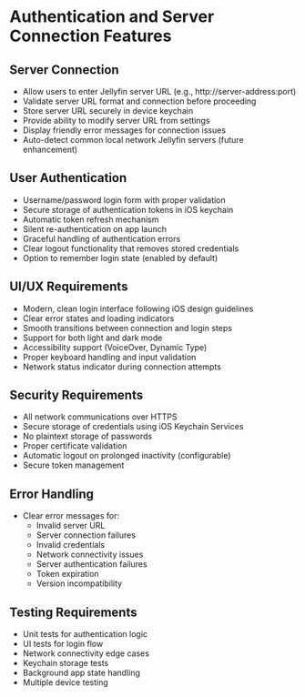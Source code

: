 # Authentication and Server Connection Features

## Server Connection
- Allow users to enter Jellyfin server URL (e.g., http://server-address:port)
- Validate server URL format and connection before proceeding
- Store server URL securely in device keychain
- Provide ability to modify server URL from settings
- Display friendly error messages for connection issues
- Auto-detect common local network Jellyfin servers (future enhancement)

## User Authentication
- Username/password login form with proper validation
- Secure storage of authentication tokens in iOS keychain
- Automatic token refresh mechanism
- Silent re-authentication on app launch
- Graceful handling of authentication errors
- Clear logout functionality that removes stored credentials
- Option to remember login state (enabled by default)

## UI/UX Requirements
- Modern, clean login interface following iOS design guidelines
- Clear error states and loading indicators
- Smooth transitions between connection and login steps
- Support for both light and dark mode
- Accessibility support (VoiceOver, Dynamic Type)
- Proper keyboard handling and input validation
- Network status indicator during connection attempts

## Security Requirements
- All network communications over HTTPS
- Secure storage of credentials using iOS Keychain Services
- No plaintext storage of passwords
- Proper certificate validation
- Automatic logout on prolonged inactivity (configurable)
- Secure token management

## Error Handling
- Clear error messages for:
  - Invalid server URL
  - Server connection failures
  - Invalid credentials
  - Network connectivity issues
  - Server authentication failures
  - Token expiration
  - Version incompatibility

## Testing Requirements
- Unit tests for authentication logic
- UI tests for login flow
- Network connectivity edge cases
- Keychain storage tests
- Background app state handling
- Multiple device testing
